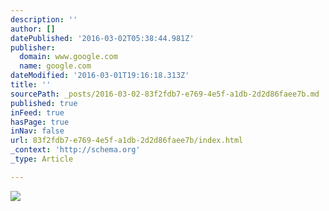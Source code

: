 ```yaml
---
description: ''
author: []
datePublished: '2016-03-02T05:38:44.981Z'
publisher:
  domain: www.google.com
  name: google.com
dateModified: '2016-03-01T19:16:18.313Z'
title: ''
sourcePath: _posts/2016-03-02-83f2fdb7-e769-4e5f-a1db-2d2d86faee7b.md
published: true
inFeed: true
hasPage: true
inNav: false
url: 83f2fdb7-e769-4e5f-a1db-2d2d86faee7b/index.html
_context: 'http://schema.org'
_type: Article

---
```

![](http://www.fourseasons.com/content/dam/fourseasons/images/web/FSH/FSH_1954_aspect16x9.jpg/jcr:content/renditions/cq5dam.web.580.326.jpeg)